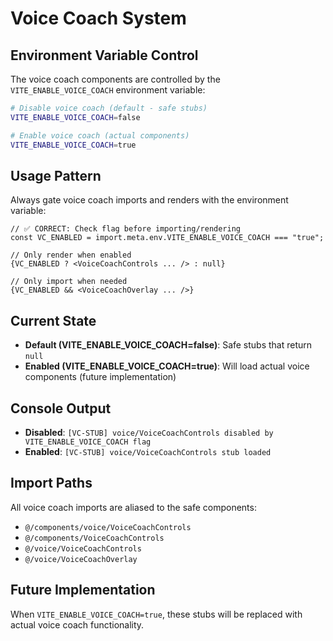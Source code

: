 # Voice Coach System

## Environment Variable Control

The voice coach components are controlled by the `VITE_ENABLE_VOICE_COACH` environment variable:

```bash
# Disable voice coach (default - safe stubs)
VITE_ENABLE_VOICE_COACH=false

# Enable voice coach (actual components)
VITE_ENABLE_VOICE_COACH=true
```

## Usage Pattern

Always gate voice coach imports and renders with the environment variable:

```tsx
// ✅ CORRECT: Check flag before importing/rendering
const VC_ENABLED = import.meta.env.VITE_ENABLE_VOICE_COACH === "true";

// Only render when enabled
{VC_ENABLED ? <VoiceCoachControls ... /> : null}

// Only import when needed
{VC_ENABLED && <VoiceCoachOverlay ... />}
```

## Current State

- **Default (VITE_ENABLE_VOICE_COACH=false)**: Safe stubs that return `null`
- **Enabled (VITE_ENABLE_VOICE_COACH=true)**: Will load actual voice components (future implementation)

## Console Output

- **Disabled**: `[VC-STUB] voice/VoiceCoachControls disabled by VITE_ENABLE_VOICE_COACH flag`
- **Enabled**: `[VC-STUB] voice/VoiceCoachControls stub loaded`

## Import Paths

All voice coach imports are aliased to the safe components:
- `@/components/voice/VoiceCoachControls`
- `@/components/VoiceCoachControls` 
- `@/voice/VoiceCoachControls`
- `@/voice/VoiceCoachOverlay`

## Future Implementation

When `VITE_ENABLE_VOICE_COACH=true`, these stubs will be replaced with actual voice coach functionality.
